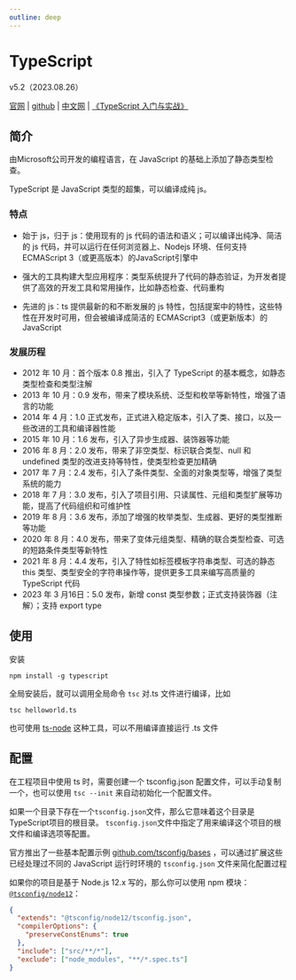 ```yaml
---
outline: deep
---
```


<h1>TypeScript</h1><p>v5.2（2023.08.26）</p>

[官网](https://www.typescriptlang.org/) | [github](https://github.com/microsoft/TypeScript) | [中文网](https://typescript.bootcss.com/) | [《TypeScript 入门与实战》](http://www.patrickzhong.com/TypeScript/)



## 简介

由Microsoft公司开发的编程语言，在 JavaScript 的基础上添加了静态类型检查。

 TypeScript 是 JavaScript 类型的超集，可以编译成纯 js。



### 特点

- 始于 js，归于 js：使用现有的 js 代码的语法和语义；可以编译出纯净、简洁的 js 代码，并可以运行在任何浏览器上、Nodejs 环境、任何支持ECMAScript 3（或更高版本）的JavaScript引擎中

- 强大的工具构建大型应用程序：类型系统提升了代码的静态验证，为开发者提供了高效的开发工具和常用操作，比如静态检查、代码重构

- 先进的 js：ts 提供最新的和不断发展的 js 特性，包括提案中的特性，这些特性在开发时可用，但会被编译成简洁的 ECMAScript3（或更新版本）的JavaScript

  

### 发展历程

- 2012 年 10 月：首个版本 0.8 推出，引入了 TypeScript 的基本概念，如静态类型检查和类型注解
- 2013 年 10 月：0.9 发布，带来了模块系统、泛型和枚举等新特性，增强了语言的功能
- 2014 年 4 月：1.0 正式发布，正式进入稳定版本，引入了类、接口，以及一些改进的工具和编译器性能
- 2015 年 10 月：1.6 发布，引入了异步生成器、装饰器等功能
- 2016 年 8 月：2.0 发布，带来了非空类型、标识联合类型、null 和 undefined 类型的改进支持等特性，使类型检查更加精确
- 2017 年 7 月：2.4 发布，引入了条件类型、全面的对象类型等，增强了类型系统的能力
- 2018 年 7 月：3.0 发布，引入了项目引用、只读属性、元组和类型扩展等功能，提高了代码组织和可维护性
- 2019 年 8 月：3.6 发布，添加了增强的枚举类型、生成器、更好的类型推断等功能
- 2020 年 8 月：4.0 发布，带来了变体元组类型、精确的联合类型检查、可选的短路条件类型等新特性
- 2021 年 8 月：4.4 发布，引入了特性如标签模板字符串类型、可选的静态 this 类型、类型安全的字符串操作等，提供更多工具来编写高质量的 TypeScript 代码
- 2023 年 3 月16日：5.0 发布，新增 const 类型参数；正式支持装饰器（注解）；支持 export type



## 使用

安装

```shell
npm install -g typescript
```

全局安装后，就可以调用全局命令 `tsc` 对.ts 文件进行编译，比如

```shell
tsc helloworld.ts
```

也可使用 [ts-node](https://www.npmjs.com/package/ts-node) 这种工具，可以不用编译直接运行 .ts 文件



## 配置

在工程项目中使用 ts 时，需要创建一个 tsconfig.json 配置文件，可以手动复制一个，也可以使用 `tsc --init` 来自动初始化一个配置文件。

如果一个目录下存在一个`tsconfig.json`文件，那么它意味着这个目录是TypeScript项目的根目录。 `tsconfig.json`文件中指定了用来编译这个项目的根文件和编译选项等配置。

官方推出了一些基本配置示例 [github.com/tsconfig/bases](https://github.com/tsconfig/bases/) ，可以通过扩展这些已经处理过不同的 JavaScript 运行时环境的 `tsconfig.json` 文件来简化配置过程

如果你的项目是基于 Node.js 12.x 写的，那么你可以使用 npm 模块：[`@tsconfig/node12`](https://www.npmjs.com/package/@tsconfig/node12)：

```json
{
  "extends": "@tsconfig/node12/tsconfig.json",
  "compilerOptions": {
    "preserveConstEnums": true
  },
  "include": ["src/**/*"],
  "exclude": ["node_modules", "**/*.spec.ts"]
}
```


